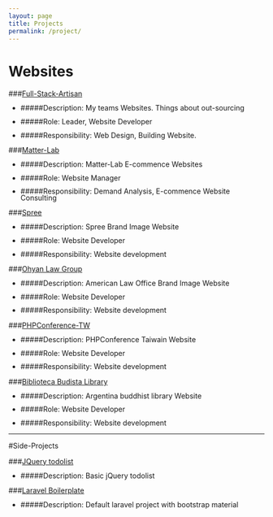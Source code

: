 ```yaml
---
layout: page
title: Projects
permalink: /project/
---
```

<style>
    li {
        line-height: 0.9;
    }
</style>

# Websites #

###[Full-Stack-Artisan](http://full-stack-artisan.com/zh/)

* #####Description: My teams Websites. Things about out-sourcing

* #####Role: Leader, Website Developer

* #####Responsibility: Web Design, Building Website.


###[Matter-Lab](https://www.matter-lab.com/)

* #####Description: Matter-Lab E-commence Websites

* #####Role: Website Manager

* #####Responsibility: Demand Analysis, E-commence Website Consulting

###[Spree](http://www.spreelive.com/)

* #####Description: Spree Brand Image Website

* #####Role: Website Developer

* #####Responsibility: Website development

###[Ohyan Law Group](http://ohyanlaw.cp33.secserverpros.com/)

* #####Description: American Law Office Brand Image Website

* #####Role: Website Developer

* #####Responsibility: Website development

###[PHPConference-TW](#)

* #####Description: PHPConference Taiwain Website

* #####Role: Website Developer

* #####Responsibility: Website development

###[Biblioteca Budista Library](http://www.bibliotecabudista.org/)

* #####Description: Argentina buddhist library Website

* #####Role: Website Developer

* #####Responsibility: Website development

------

#Side-Projects

###[JQuery todolist](http://andyno10.github.io/basic_todolist/)

* #####Description: Basic jQuery todolist

###[Laravel Boilerplate](https://github.com/andyNo10/laravel_boilerplate)

* #####Description: Default laravel project with bootstrap material
